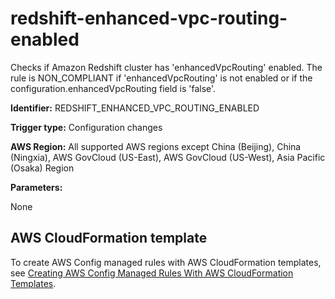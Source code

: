 # redshift\-enhanced\-vpc\-routing\-enabled<a name="redshift-enhanced-vpc-routing-enabled"></a>

Checks if Amazon Redshift cluster has 'enhancedVpcRouting' enabled\. The rule is NON\_COMPLIANT if 'enhancedVpcRouting' is not enabled or if the configuration\.enhancedVpcRouting field is 'false'\. 

**Identifier:** REDSHIFT\_ENHANCED\_VPC\_ROUTING\_ENABLED

**Trigger type:** Configuration changes

**AWS Region:** All supported AWS regions except China \(Beijing\), China \(Ningxia\), AWS GovCloud \(US\-East\), AWS GovCloud \(US\-West\), Asia Pacific \(Osaka\) Region

**Parameters:**

None  

## AWS CloudFormation template<a name="w29aac11c33c17b7d319c15"></a>

To create AWS Config managed rules with AWS CloudFormation templates, see [Creating AWS Config Managed Rules With AWS CloudFormation Templates](aws-config-managed-rules-cloudformation-templates.md)\.